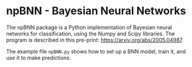 # npBNN - Bayesian Neural Networks
The npBNN package is a Python implementation of Bayesian neural networks for classification, using the Numpy and Scipy libraries. The program is described in this pre-print: https://arxiv.org/abs/2005.04987.

The example file `npBNN.py` shows how to set up a BNN model, train it, and use it to make predictions.
